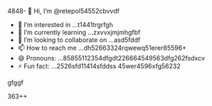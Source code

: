 4848- 👋 Hi, I’m @retepol54552cbvvdf
- 👀 I’m interested in ...t1441trgrfgh
- 🌱 I’m currently learning ...zxvvxjmjmhgfbf
- 💞️ I’m looking to collaborate on ...asd5fddf
- 📫 How to reach me ...dh52663324rqwewq51erer85596+
- 😄 Pronouns: ...85855112354dfgdt226664549563dfg262fsdxcv
- ⚡ Fun fact: ...2526sfd11414sfddss
45wer4596xfg56232
<!---asd22222fgcvb because its `README.md` (tcvfdhis file) appears on your GitHub profile.54354wqewqehthht5
You can click the Preview link to take a look at your changes.
--->gfggf
363++
